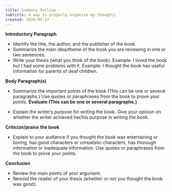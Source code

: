 ```yaml
---
title: Summary Outline
subtitle: A way to properly organize my thoughts
created: 2020-09-17
---
```


**Introductory Paragraph**

- Identify the title, the author, and the publisher of the book.
- Summarize the main idea/theme of the book you are reviewing in one or two sentences.
- Write your thesis (what you think of the book). Example: I loved the book but I had some problems with it. Example: I thought the book has useful information for parents of deaf children.

**Body Paragraph(s)**

- Summarize the important points of the book (This can be one or several paragraphs.) Use quotes or paraphrases from the book to prove your points.
  **Evaluate (This can be one or several paragraphs.)**

* Explain the writer’s purpose for writing the book. Give your opinion on whether the writer achieved her/his purpose in writing the book.

**Criticize/praise the book**

- Explain to your audience if you thought the book was entertaining or boring, has good characters or unrealistic characters, has thorough information or inadequate information. Use quotes or paraphrases from the book to prove your points.

**Conclusion**

- Review the main points of your argument.
- Remind the reader of your thesis (whether or not you thought the book was good).
